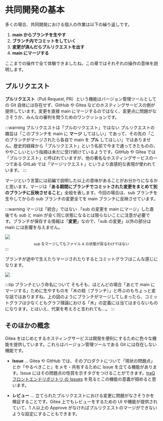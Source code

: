 # 共同開発の基本

多くの場合、共同開発における個人の作業は以下の繰り返しです。

1. **main からブランチを生やす**
2. **ブランチ内でコミットをしていく**
3. **変更が済んだらプルリクエストを出す**
4. **main にマージする**

ここまでの操作で全て体験できましたね。この章ではそれぞれの操作の意味を説明します。

## プルリクエスト

**プルリクエスト**（Pull Request, PR）という機能はバージョン管理ツールとしての Git 自体には存在せず、GitHub や Gitea などのホスティングサービスの側が提供しています。変更を直接 main にマージするのではなく、変更点に問題がなさそうか、みんなの審判を問うためのワンクッションです。

:::warning プルリクエストは「プルのリクエスト」ではない
プルリクエストの趣旨は「このブランチを main に **マージ** してほしい」であって、その先の「このブランチがマージされたら各自で main を **プル** してほしい」ではありません。歴史的経緯から「プルリクエスト」という名前で今まで通ってきたものの、ややこしいという指摘は未だに受け続けているようです。GitHub や Gitea では「プルリクエスト」と呼ばれていますが、他の著名なホスティングサービスの一つである GitLab では「マージリクエスト」というより直感的な表現が使われています。
:::

マージという言葉には前編で説明した以上の意味があることがお分かりになるかと思います。マージは「**ある期間にブランチでコミットされた変更をまとめて別のブランチに反映させること**」全般を表します。今回の場合は、sub ブランチを生やしてからの sub ブランチの変更全てを main ブランチに反映させています。

:::warning マージは「統合」ではない
「sub の変更を main にマージ」した直後でも sub と main が全く同じ状態になるとは限らないことに注意が必要です。ブランチが保存する情報は「**変更**」なので、「sub の変更」以外の部分は main には影響を与えません。

![](https://md.trap.jp/uploads/upload_8b27e59a114f984bf7c41d456dc95b40.png)
<p style="font-size: 12px; text-align: center; margin: -8px 0 0 0">sub をマージしてもファイル A の状態が戻るわけではない</p>
:::

ブランチが途中で生えたりマージされたりするとコミットグラフはこんな感じになります。

![](https://md.trap.jp/uploads/upload_8354df7754459cfd08b0e67b333e8b19.png)

:::tip ブランチという命名について
そもそも、ほとんどの場合「あとで main にマージする」ために生やすものを「木の枝（ブランチ）」と呼ぶのもちょっと変な話ではありますね。上の図のようにブランチがマージしてしまったら、コミットグラフは少なくともグラフ理論における「木」の定義には当てはまらないものになります。とはいえ、代案を考えろと言われても…。
:::

## そのほかの概念

Gitea をはじめとするホスティングサービスは開発を便利にするために色々な機能を提供しています。これらはバージョン管理ツールである Git には存在しない機能です。

- **Issue** ... Gitea や GitHub では、そのプロダクトについて「現状の問題点」とか「やるべきこと」をメモ・共有するために Issue を立てる機能があります。Issue にはその問題点の性質を示すタグをつけることができます。[traQ フロントエンドリポジトリ の Issues](https://github.com/traPtitech/traQ_S-UI/issues) を見るとこの機能の意義が掴めると思います。

- **レビュー** ... 立てられたプルリクエストにおける変更に問題がなさそうかを検証することです。Gitea 上でもレビューをするための UI や機能が提供されていて、1 人以上の Approve がなければプルリクエストのマージができないような設定にすることもできます。